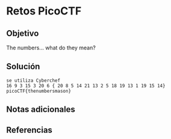 # Retos PicoCTF


## Objetivo 

The numbers... what do they mean?
## Solución 

```
se utiliza Cyberchef 
16 9 3 15 3 20 6 { 20 8 5 14 21 13 2 5 18 19 13 1 19 15 14}
picoCTF{thenumbersmason}
```

## Notas adicionales 

## Referencias 

